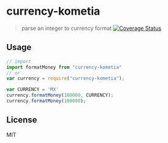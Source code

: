 # currency-kometia

> parse an integer to currency format
[![Coverage Status](https://coveralls.io/repos/github/carlosvazquez/currency-kometia/badge.svg?branch=master)](https://coveralls.io/github/carlosvazquez/currency-kometia?branch=master)

## Usage
```js
// import
import formatMoney from "currency-kometia"
// or
var currency = require("currency-kometia");

var CURRENCY = 'MX'
currency.formatMoney(100000, CURRENCY);
currency.formatMoney(100000);

```
## License
MIT
